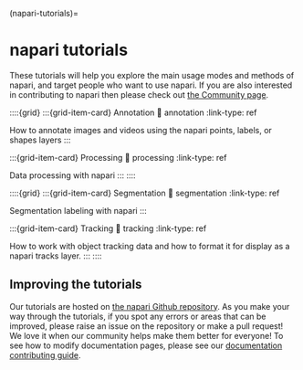 (napari-tutorials)=
# napari tutorials

These tutorials will help you explore the main usage modes and methods of
napari, and target people who want to use napari. If you are also interested
in contributing to napari then please check out [the Community page](../community/index).

::::{grid}
:::{grid-item-card} Annotation
:link: annotation
:link-type: ref

How to annotate images and videos using the napari points, labels, or shapes layers
:::

:::{grid-item-card} Processing
:link: processing
:link-type: ref

Data processing with napari
:::
::::

::::{grid}
:::{grid-item-card} Segmentation
:link: segmentation
:link-type: ref

Segmentation labeling with napari
:::

:::{grid-item-card} Tracking
:link: tracking
:link-type: ref

How to work with object tracking data and how to format it for display as a napari tracks layer.
:::
::::

## Improving the tutorials

Our tutorials are hosted on [the napari Github repository](https://github.com/napari/napari).
As you make your way through the tutorials, if you spot any errors or areas that
can be improved, please raise an issue on the repository or make a pull
request! We love it when our community helps make them better for everyone!
To see how to modify documentation pages, please see our
[documentation contributing guide](../developers/documentation/index).
